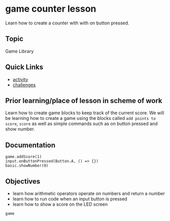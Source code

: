 # game counter lesson

Learn how to create a counter with with on button pressed.

## Topic

Game Library

## Quick Links

* [activity](/lessons/game-counter/activity)
* [challenges](/lessons/game-counter/challenges)

## Prior learning/place of lesson in scheme of work

Learn how to create game blocks to keep track of the current score. We will be learning how to create a game using the blocks called  `add points to score`, `score` as well as simple commands such as on button pressed and show number.

## Documentation

```cards
game.addScore(1)
input.onButtonPressed(Button.A, () => {})
basic.showNumber(0)
```

## Objectives

* learn how arithmetic operators operate on numbers and return a number
* learn how to run code when an input button is pressed
* learn how to show a score on the LED screen

```package
game
```
